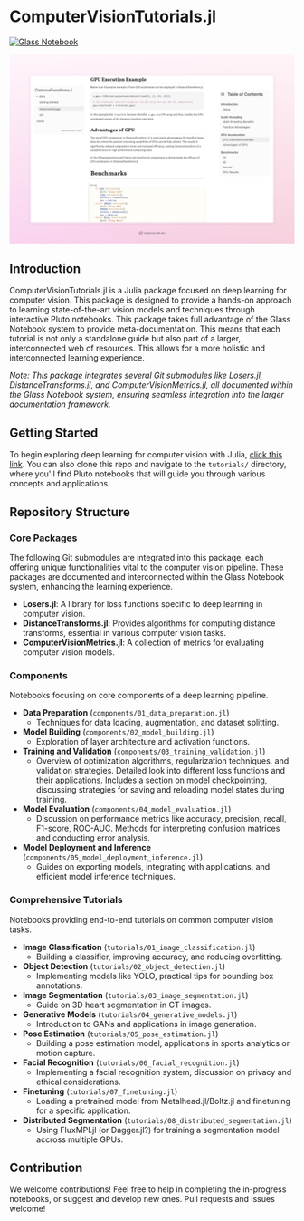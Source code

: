 # ComputerVisionTutorials.jl
[![Glass Notebook](https://img.shields.io/badge/Docs-Glass%20Notebook-aquamarine.svg)](https://glassnotebook.io/r/DxnIPJnIqpEqiQnJgqiBP/index.jl)

![ComputerVisionTutorials.jl Screenshot](/assets/screenshot.jpeg)

## Introduction
ComputerVisionTutorials.jl is a Julia package focused on deep learning for computer vision. This package is designed to provide a hands-on approach to learning state-of-the-art vision models and techniques through interactive Pluto notebooks. This package takes full advantage of the Glass Notebook system to provide meta-documentation. This means that each tutorial is not only a standalone guide but also part of a larger, interconnected web of resources. This allows for a more holistic and interconnected learning experience.

*Note: This package integrates several Git submodules like Losers.jl, DistanceTransforms.jl, and ComputerVisionMetrics.jl, all documented within the Glass Notebook system, ensuring seamless integration into the larger documentation framework.*

## Getting Started
To begin exploring deep learning for computer vision with Julia, [click this link](https://glassnotebook.io/r/DxnIPJnIqpEqiQnJgqiBP/index.jl). You can also clone this repo and navigate to the `tutorials/` directory, where you'll find Pluto notebooks that will guide you through various concepts and applications.

## Repository Structure
### Core Packages
The following Git submodules are integrated into this package, each offering unique functionalities vital to the computer vision pipeline. These packages are documented and interconnected within the Glass Notebook system, enhancing the learning experience.

- **Losers.jl**: A library for loss functions specific to deep learning in computer vision.
- **DistanceTransforms.jl**: Provides algorithms for computing distance transforms, essential in various computer vision tasks.
- **ComputerVisionMetrics.jl**: A collection of metrics for evaluating computer vision models.

### Components
Notebooks focusing on core components of a deep learning pipeline.

- **Data Preparation** (`components/01_data_preparation.jl`)
  - Techniques for data loading, augmentation, and dataset splitting.
- **Model Building** (`components/02_model_building.jl`)
  - Exploration of layer architecture and activation functions.
- **Training and Validation** (`components/03_training_validation.jl`)
  - Overview of optimization algorithms, regularization techniques, and validation strategies. Detailed look into different loss functions and their applications. Includes a section on model checkpointing, discussing strategies for saving and reloading model states during training.
- **Model Evaluation** (`components/04_model_evaluation.jl`)
  - Discussion on performance metrics like accuracy, precision, recall, F1-score, ROC-AUC. Methods for interpreting confusion matrices and conducting error analysis.
- **Model Deployment and Inference** (`components/05_model_deployment_inference.jl`)
  - Guides on exporting models, integrating with applications, and efficient model inference techniques.

### Comprehensive Tutorials
Notebooks providing end-to-end tutorials on common computer vision tasks.

- **Image Classification** (`tutorials/01_image_classification.jl`)
  - Building a classifier, improving accuracy, and reducing overfitting.
- **Object Detection** (`tutorials/02_object_detection.jl`)
  - Implementing models like YOLO, practical tips for bounding box annotations.
- **Image Segmentation** (`tutorials/03_image_segmentation.jl`)
  - Guide on 3D heart segmentation in CT images.
- **Generative Models** (`tutorials/04_generative_models.jl`)
  - Introduction to GANs and applications in image generation.
- **Pose Estimation** (`tutorials/05_pose_estimation.jl`)
  - Building a pose estimation model, applications in sports analytics or motion capture.
- **Facial Recognition** (`tutorials/06_facial_recognition.jl`)
  - Implementing a facial recognition system, discussion on privacy and ethical considerations.
- **Finetuning** (`tutorials/07_finetuning.jl`)
  - Loading a pretrained model from Metalhead.jl/Boltz.jl and finetuning for a specific application.
- **Distributed Segmentation** (`tutorials/08_distributed_segmentation.jl`)
  - Using FluxMPI.jl (or Dagger.jl?) for training a segmentation model accross multiple GPUs.

## Contribution
We welcome contributions! Feel free to help in completing the in-progress notebooks, or suggest and develop new ones. Pull requests and issues welcome!